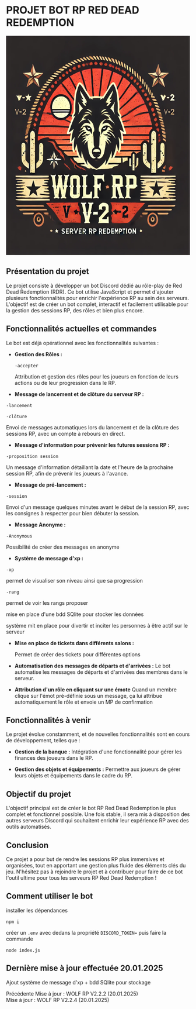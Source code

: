 # **PROJET BOT RP RED DEAD REDEMPTION**

<img src="./assets/logoServeur.png" alt="Image du projet" width="600" height="600">

## **Présentation du projet**

Le projet consiste à développer un bot Discord dédié au rôle-play de Red Dead Redemption (RDR). Ce bot utilise JavaScript et permet d'ajouter plusieurs fonctionnalités pour enrichir l'expérience RP au sein des serveurs. L'objectif est de créer un bot complet, interactif et facilement utilisable pour la gestion des sessions RP, des rôles et bien plus encore.

## **Fonctionnalités actuelles et commandes**

Le bot est déjà opérationnel avec les fonctionnalités suivantes :

- **Gestion des Rôles :**
  ```
  -accepter
  ```

  Attribution et gestion des rôles pour les joueurs en fonction de leurs actions ou de leur progression dans le RP.

- **Message de lancement et de clôture du serveur RP :**
```
-lancement
```

```
-clôture
```

  Envoi de messages automatiques lors du lancement et de la clôture des sessions RP, avec un compte à rebours en direct.

- **Message d'information pour prévenir les futures sessions RP :**
```
-proposition session
```

  Un message d'information détaillant la date et l'heure de la prochaine session RP, afin de prévenir les joueurs à l'avance.

- **Message de pré-lancement :**
```
-session
```
  Envoi d'un message quelques minutes avant le début de la session RP, avec les consignes à respecter pour bien débuter la session.

- **Message Anonyme :**
```
-Anonymous
```
  Possibilité de créer des messages en anonyme

- **Système de message d'xp :**
```
-xp
```
permet de visualiser son niveau ainsi que sa progression

```
-rang
```
permet de voir les rangs proposer 

mise en place d'une bdd SQlite pour stocker les données

  système mit en place pour divertir et inciter les personnes à être actif sur le serveur 

- **Mise en place de tickets dans différents salons :**

  Permet de créer des tickets pour différentes options


- **Automatisation des messages de départs et d'arrivées :**
  Le bot automatise les messages de départs et d'arrivées des membres dans le serveur.

- **Attribution d'un rôle en cliquant sur une émote**
  Quand un membre clique sur l'émot pré-définie sous un message, ça lui attribue automatiquement le rôle et envoie un MP de confirmation

## **Fonctionnalités à venir**

Le projet évolue constamment, et de nouvelles fonctionnalités sont en cours de développement, telles que :

- **Gestion de la banque :**
  Intégration d'une fonctionnalité pour gérer les finances des joueurs dans le RP.

- **Gestion des objets et équipements :**
  Permettre aux joueurs de gérer leurs objets et équipements dans le cadre du RP.

## **Objectif du projet**

L'objectif principal est de créer le bot RP Red Dead Redemption le plus complet et fonctionnel possible. Une fois stable, il sera mis à disposition des autres serveurs Discord qui souhaitent enrichir leur expérience RP avec des outils automatisés.

## **Conclusion**

Ce projet a pour but de rendre les sessions RP plus immersives et organisées, tout en apportant une gestion plus fluide des éléments clés du jeu. N'hésitez pas à rejoindre le projet et à contribuer pour faire de ce bot l'outil ultime pour tous les serveurs RP Red Dead Redemption !

## **Comment utiliser le bot**

installer les dépendances 
```
npm i 
```

créer un `.env` avec dedans la propriété `DISCORD_TOKEN=` puis faire la commande 
```
node index.js
```

## **Dernière mise à jour effectuée 20.01.2025**

Ajout système de message d'xp + bdd SQlite pour stockage

Précédente Mise à jour : WOLF RP V2.2.2 (20.01.2025)  
Mise à jour : WOLF RP V2.2.4 (20.01.2025)
